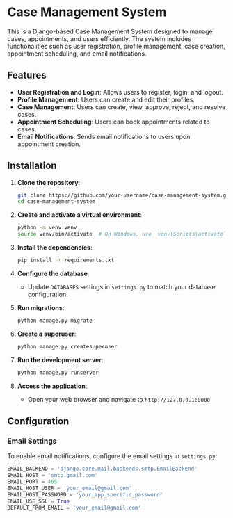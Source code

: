 # Case Management System

This is a Django-based Case Management System designed to manage cases, appointments, and users efficiently. The system includes functionalities such as user registration, profile management, case creation, appointment scheduling, and email notifications.

## Features

- **User Registration and Login**: Allows users to register, login, and logout.
- **Profile Management**: Users can create and edit their profiles.
- **Case Management**: Users can create, view, approve, reject, and resolve cases.
- **Appointment Scheduling**: Users can book appointments related to cases.
- **Email Notifications**: Sends email notifications to users upon appointment creation.

## Installation

1. **Clone the repository**:
    ```sh
    git clone https://github.com/your-username/case-management-system.git
    cd case-management-system
    ```

2. **Create and activate a virtual environment**:
    ```sh
    python -m venv venv
    source venv/bin/activate  # On Windows, use `venv\Scripts\activate`
    ```

3. **Install the dependencies**:
    ```sh
    pip install -r requirements.txt
    ```

4. **Configure the database**:
    - Update `DATABASES` settings in `settings.py` to match your database configuration.

5. **Run migrations**:
    ```sh
    python manage.py migrate
    ```

6. **Create a superuser**:
    ```sh
    python manage.py createsuperuser
    ```

7. **Run the development server**:
    ```sh
    python manage.py runserver
    ```

8. **Access the application**:
    - Open your web browser and navigate to `http://127.0.0.1:8000`

## Configuration

### Email Settings

To enable email notifications, configure the email settings in `settings.py`:

```python
EMAIL_BACKEND = 'django.core.mail.backends.smtp.EmailBackend'
EMAIL_HOST = 'smtp.gmail.com'
EMAIL_PORT = 465
EMAIL_HOST_USER = 'your_email@gmail.com'
EMAIL_HOST_PASSWORD = 'your_app_specific_password'
EMAIL_USE_SSL = True
DEFAULT_FROM_EMAIL = 'your_email@gmail.com'
